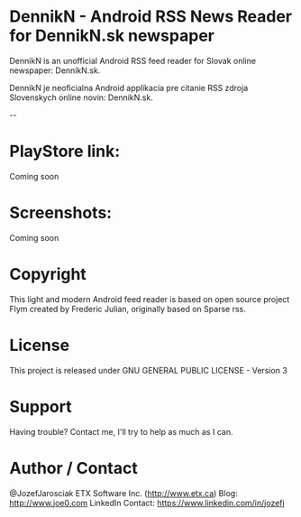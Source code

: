 DennikN - Android RSS News Reader for DennikN.sk newspaper
==================

DennikN is an unofficial Android RSS feed reader for Slovak online newspaper: DennikN.sk.

DennikN je neoficialna Android applikacia pre citanie RSS zdroja Slovenskych online novin: DennikN.sk.

--

# PlayStore link:
Coming soon

# Screenshots:
Coming soon

# Copyright
This light and modern Android feed reader is based on open source project Flym created by Frederic Julian, originally based on Sparse rss. 

# License
This project is released under GNU GENERAL PUBLIC LICENSE - Version 3

# Support
Having trouble? Contact me, I'll try to help as much as I can.

# Author / Contact
@JozefJarosciak 
ETX Software Inc. (http://www.etx.ca)
Blog: http://www.joe0.com
LinkedIn Contact: https://www.linkedin.com/in/jozefj

